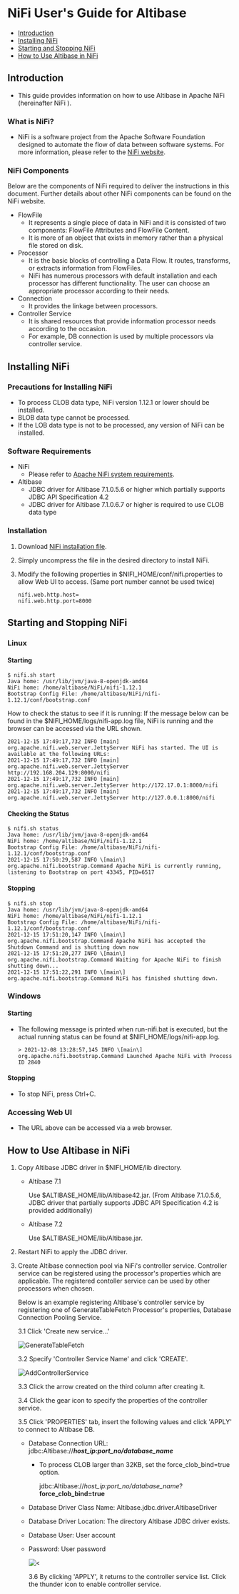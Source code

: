 # NiFi User's Guide for Altibase

- [Introduction](#introduction)
- [Installing NiFi](#installing-nifi)
- [Starting and Stopping NiFi](#starting-and-stopping-nifi)
- [How to Use Altibase in NiFi](#how-to-use-altibase-in-nifi)



## Introduction

- This guide provides information on how to use Altibase in Apache NiFi (hereinafter NiFi ).

### What is NiFi?

- NiFi is a software project from the Apache Software Foundation designed to automate the flow of data between software systems. For more information, please refer to the [NiFi website](https://nifi.apache.org/).

### NiFi Components

Below are the components of NiFi required to deliver the instructions in this document. Further details about other NiFi components can be found on the NiFi website.

- FlowFile
  - It represents a single piece of data in NiFi and it is consisted of two components: FlowFile Attributes and FlowFile Content.
  - It is more of an object that exists in memory rather than a physical file stored on disk.
- Processor
  - It is the basic blocks of controlling a Data Flow. It routes, transforms, or extracts information from FlowFiles.
  - NiFi has numerous processors with default installation and each processor has different functionality. The user can choose an appropriate processor according to their needs.
- Connection
  - It provides the linkage between processors.
- Controller Service
  - It is shared resources that provide information processor needs according to the occasion.
  - For example, DB connection is used by multiple processors via controller service.

## Installing NiFi

### Precautions for Installing NiFi

- To process CLOB data type, NiFi version 1.12.1 or lower should be installed.
- BLOB data type cannot be processed.
- If the LOB data type is not to be processed, any version of NiFi can be installed.

### Software Requirements

- NiFi
  - Please refer to [Apache NiFi system requirements](https://nifi.apache.org/docs/nifi-docs/html/administration-guide.html#system_requirements).
- Altibase
  - JDBC driver for Altibase 7.1.0.5.6 or higher which partially supports JDBC API Specification 4.2
  - JDBC driver for Altibase 7.1.0.6.7 or higher is required to use CLOB data type

### Installation

1. Download [NiFi installation file](https://nifi.apache.org/download.html).

2. Simply uncompress the file in the desired directory to install NiFi.

3. Modify the following properties in $NIFI_HOME/conf/nifi.properties to allow Web UI to access. (Same port number cannot be used twice)

   ```
   nifi.web.http.host=
   nifi.web.http.port=8000
   ```

## Starting and Stopping NiFi 

### Linux

#### Starting

```
$ nifi.sh start
Java home: /usr/lib/jvm/java-8-openjdk-amd64
NiFi home: /home/altibase/NiFi/nifi-1.12.1
Bootstrap Config File: /home/altibase/NiFi/nifi-1.12.1/conf/bootstrap.conf
```

How to check the status to see if it is running: If the message below can be found in the $NIFI_HOME/logs/nifi-app.log file, NiFi is running and the browser can be accessed via the URL shown.

```
2021-12-15 17:49:17,732 INFO [main] org.apache.nifi.web.server.JettyServer NiFi has started. The UI is available at the following URLs:
2021-12-15 17:49:17,732 INFO [main] org.apache.nifi.web.server.JettyServer http://192.168.204.129:8000/nifi
2021-12-15 17:49:17,732 INFO [main] org.apache.nifi.web.server.JettyServer http://172.17.0.1:8000/nifi
2021-12-15 17:49:17,732 INFO [main] org.apache.nifi.web.server.JettyServer http://127.0.0.1:8000/nifi
```

#### Checking the Status

```
$ nifi.sh status
Java home: /usr/lib/jvm/java-8-openjdk-amd64
NiFi home: /home/altibase/NiFi/nifi-1.12.1
Bootstrap Config File: /home/altibase/NiFi/nifi-1.12.1/conf/bootstrap.conf
2021-12-15 17:50:29,587 INFO \[main\] org.apache.nifi.bootstrap.Command Apache NiFi is currently running, listening to Bootstrap on port 43345, PID=6517
```

#### Stopping

```
$ nifi.sh stop
Java home: /usr/lib/jvm/java-8-openjdk-amd64
NiFi home: /home/altibase/NiFi/nifi-1.12.1
Bootstrap Config File: /home/altibase/NiFi/nifi-1.12.1/conf/bootstrap.conf
2021-12-15 17:51:20,147 INFO \[main\] org.apache.nifi.bootstrap.Command Apache NiFi has accepted the Shutdown Command and is shutting down now
2021-12-15 17:51:20,277 INFO \[main\] org.apache.nifi.bootstrap.Command Waiting for Apache NiFi to finish shutting down...
2021-12-15 17:51:22,291 INFO \[main\] org.apache.nifi.bootstrap.Command NiFi has finished shutting down.
```

### Windows

#### Starting

- The following message is printed when run-nifi.bat is executed, but the actual running status can be found at $NIFI_HOME/logs/nifi-app.log.

  ```
  > 2021-12-08 13:28:57,145 INFO \[main\] org.apache.nifi.bootstrap.Command Launched Apache NiFi with Process ID 2840
  ```

#### Stopping

- To stop NiFi, press Ctrl+C.

### Accessing Web UI

- The URL above can be accessed via a web browser.

## How to Use Altibase in NiFi

1. Copy Altibase JDBC driver in $NIFI_HOME/lib directory.

   - Altibase 7.1

     Use $ALTIBASE_HOME/lib/Altibase42.jar. (From Altibase 7.1.0.5.6, JDBC driver that partially supports JDBC API Specification 4.2 is provided additionally)

   - Altibase 7.2

     Use $ALTIBASE_HOME/lib/Altibase.jar.

2. Restart NiFi to apply the JDBC driver.

3. Create Altibase connection pool via NiFi's controller service. Controller service can be registered using the processor's properties which are applicable. The registered contoller service can be used by other processors when chosen.

   Below is an example registering Altibase's controller service by registering one of GenerateTableFetch Processor's properties, Database Connection Pooling Service.

   3.1 Click 'Create new service...'

   ![GenerateTableFetch](/Images/NiFi/GenerateTableFetch.png)

   3.2 Specify 'Controller Service Name' and click 'CREATE'.

   ![AddControllerService](/Images/NiFi/AddControllerService.png)

   3.3 Click the arrow created on the third column after creating it.

   3.4 Click the gear icon to specify the properties of the controller service.

   3.5 Click 'PROPERTIES' tab, insert the following values and click 'APPLY' to connect to Altibase DB.

   - Database Connection URL: jdbc:Altibase://***host_ip:port_no/database_name***

     - To process CLOB larger than 32KB, set the force_clob_bind=true option.

       jdbc:Altibase://*host_ip:port_no/database_name*?**force_clob_bind=true**

   - Database Driver Class Name: Altibase.jdbc.driver.AltibaseDriver

   - Database Driver Location: The directory Altibase JDBC driver exists.

   - Database User: User account

   - Password: User password

     ![<](Images/NiFi/ConfigureControllerService.png)

     3.6 By clicking 'APPLY', it returns to the controller service list. Click the thunder icon to enable controller service.